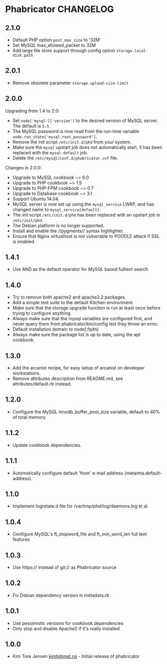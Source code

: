 Phabricator CHANGELOG
=====================

2.1.0
-----
- Default PHP option `post_max_size` to '32M'
- Set MySQL max_allowed_packet to 32M
- Add large file store support through config option `storage.local-disk.path`

2.0.1
-----
- Remove obsolete parameter `storage.upload-size-limit`

2.0.0
-----
Upgrading from 1.4 to 2.0:
- Set `node['mysql']['version']` to the desired version of MySQL server. The default is `5.5`.
- The MySQL password is now read from the run-time variable `node.run_state['mysql_root_password']`.
- Remove the init script `/etc/init.d/phd` from your system.
- Make sure the `mysql` upstart job does not automatically start, it has been replaced with the `mysql-default` job.
- Delete the `/etc/mysql/conf.d/phabricator.cnf` file.

Changes in 2.0.0:
- Upgrade to MySQL cookbook ~> 6.0
- Upgrade to PHP cookbook ~> 1.5
- Upgrade to PHP-FPM cookbook ~> 0.7
- Upgrade to Database cookbook ~> 3.1
- Support Ubuntu 14.04.
- MySQL server is now set up using the `mysql_service` LWRP, and has changed name to `mysql_service[default]`.
- The init script `/etc/init.d/phd` has been replaced with an upstart job in `/etc/init/phd`.
- The Debian platform is no longer supported.
- Install and enable the //pygments// syntax highlighter.
- Ensure that Nginx virtualhost is not vulnerable to POODLE attack if SSL is enabled.

1.4.1
-----
- Use AND as the default operator for MySQL based fulltext search

1.4.0
-----
- Try to remove both apache2 and apache2.2 packages.
- Add a simple test suite to the default Kitchen environment.
- Make sure that the storage upgrade function is run at least once before trying to configure anything.
- Always make sure that the mysql variables are configured first, and never query them from phabricator/bin/config lest they throw an error.
- Default installation domain to node[:fqdn]
- Always make sure the package list is up to date, using the apt cookbook.

1.3.0
-----
- Add the arcanist recipe, for easy setup of arcanist on developer workstations.
- Remove attributes description from README.md, see attributes/default.rb instead.

1.2.0
-----
- Configure the MySQL innodb_buffer_pool_size variable, default to 40% of total memory.

1.1.2
-----
- Update cookbook dependencies.

1.1.1
-----
- Automatically configure default 'from' e-mail address (metamta.default-address).

1.1.0
-----
- Implement logrotate.d file for /var/tmp/phd/log/daemons.log et al.

1.0.4
-----
- Configure MySQL's ft_stopword_file and ft_min_word_len full text features

1.0.3
-----
- Use https:// instead of git:// as Phabricator source

1.0.2
-----
- Fix Debian dependency version in metadata.rb

1.0.1
-----
- Use pessimistic versions for cookbook dependencies
- Only stop and disable Apache2 if it's really installed

1.0.0
-----
- Kim Tore Jensen <kimtj@met.no> - Initial release of phabricator

